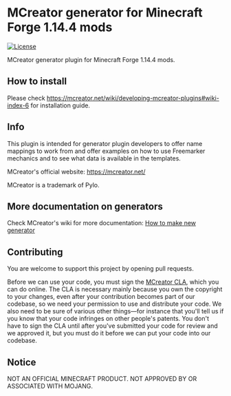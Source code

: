 # MCreator generator for Minecraft Forge 1.14.4 mods
[![License](https://img.shields.io/badge/License-GPLv3-blue.svg)](https://github.com/MCreator/Generator-Forge-1.14.4/blob/master/LICENSE)

MCreator generator plugin for Minecraft Forge 1.14.4 mods.

## How to install

Please check https://mcreator.net/wiki/developing-mcreator-plugins#wiki-index-6 for installation guide.

## Info

This plugin is intended for generator plugin developers to offer name mappings to work from and offer
examples on how to use Freemarker mechanics and to see what data is available in the templates.

MCreator's official website: https://mcreator.net/

MCreator is a trademark of Pylo. 

## More documentation on generators

Check MCreator's wiki for more documentation: [How to make new generator](https://mcreator.net/wiki/create-new-mcreator-generators)

## Contributing

You are welcome to support this project by opening pull requests.

Before we can use your code, you must sign the [MCreator CLA](https://cla-assistant.io/MCreator/Generator-Forge-1.14.4), which you can do online. The CLA is necessary mainly because you own the copyright to your changes, even after your contribution becomes part of our codebase, so we need your permission to use and distribute your code. We also need to be sure of various other things—for instance that you'll tell us if you know that your code infringes on other people's patents. You don't have to sign the CLA until after you've submitted your code for review and we approved it, but you must do it before we can put your code into our codebase.

## Notice

NOT AN OFFICIAL MINECRAFT PRODUCT. NOT APPROVED BY OR ASSOCIATED WITH MOJANG.
